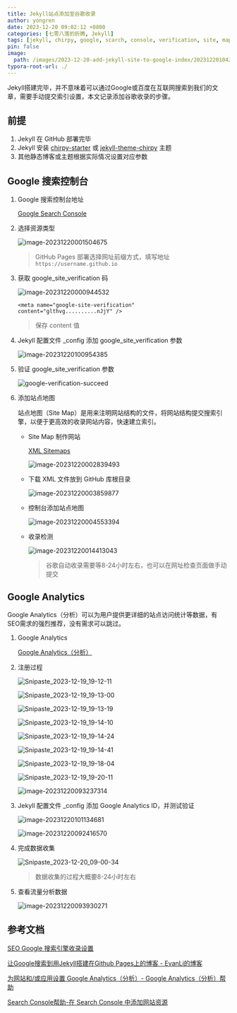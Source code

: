 ```yaml
---
title: Jekyll站点添加至谷歌收录
author: yongren
date: 2023-12-20 09:02:12 +0800
categories: [七零八落的折腾, Jekyll]
tags: [jekyll, chirpy, google, scarch, console, verification, site, map, analytics, id]
pin: false
image:
  path: /images/2023-12-20-add-jekyll-site-to-google-index/202312201042874.png
typora-root-url: ./
---
```


Jekyll搭建完毕，并不意味着可以通过Google或百度在互联网搜索到我们的文章，需要手动提交索引设置，本文记录添加谷歌收录的步骤。

## 前提

1. Jekyll 在 GitHub 部署完毕
2. Jekyll 安装 [chirpy-starter](https://github.com/cotes2020/chirpy-starter) 或 [jekyll-theme-chirpy](https://github.com/cotes2020/jekyll-theme-chirpy) 主题
3. 其他静态博客或主题根据实际情况设置对应参数

## Google 搜索控制台

1. Google 搜索控制台地址

    [Google Search Console](https://search.google.com/search-console/about)

2. 选择资源类型

    ![image-20231220001504675](/images/2023-12-20-add-jekyll-site-to-google-index/202312200015792.png)

    > GitHub Pages 部署选择网址前缀方式，填写地址 `https://username.github.io`	

3. 获取 google_site_verification 码

    ![image-20231220000944532](/images/2023-12-20-add-jekyll-site-to-google-index/202312200009659.png)

    ```
    <meta name="google-site-verification" content="glthvg..........nJjY" />
    ```

    > 保存 content 值

4. Jekyll 配置文件 _config 添加 google_site_verification 参数

    ![image-20231220100954385](/images/2023-12-20-add-jekyll-site-to-google-index/202312201009420.png)

5. 验证 google_site_verification 参数

    ![google-verification-succeed](/images/2023-12-20-add-jekyll-site-to-google-index/202312200011368.png)

6. 添加站点地图

    站点地图（Site Map）是用来注明网站结构的文件，将网站结构提交搜索引擎，以便于更高效的收录网站内容，快速建立索引。

    - Site Map 制作网站

      [XML Sitemaps](https://www.xml-sitemaps.com/)

      ![image-20231220002839493](/images/2023-12-20-add-jekyll-site-to-google-index/202312200028560.png)

    - 下载 XML 文件放到 GitHub 库根目录

      ![image-20231220003859877](/images/2023-12-20-add-jekyll-site-to-google-index/202312200038963.png)

    - 控制台添加站点地图

      ![image-20231220004553394](/images/2023-12-20-add-jekyll-site-to-google-index/202312200045476.png)

    - 收录检测

      ![image-20231220014413043](/images/2023-12-20-add-jekyll-site-to-google-index/202312200144159.png)
      
      > 谷歌自动收录需要等8-24小时左右，也可以在网址检查页面做手动提交
    

##  Google Analytics

Google Analytics（分析）可以为用户提供更详细的站点访问统计等数据，有SEO需求的强烈推荐，没有需求可以跳过。

1. Google Analytics

    [Google Analytics（分析）](https://analytics.google.com)

2. 注册过程

    ![Snipaste_2023-12-19_19-12-11](/images/2023-12-20-add-jekyll-site-to-google-index/202312200916651.png)

    ![Snipaste_2023-12-19_19-13-00](/images/2023-12-20-add-jekyll-site-to-google-index/202312200917555.png)

    ![Snipaste_2023-12-19_19-13-19](/images/2023-12-20-add-jekyll-site-to-google-index/202312200918678.png)

    ![Snipaste_2023-12-19_19-14-10](/images/2023-12-20-add-jekyll-site-to-google-index/202312200918926.png)

    ![Snipaste_2023-12-19_19-14-24](/images/2023-12-20-add-jekyll-site-to-google-index/202312200919898.png)

    ![Snipaste_2023-12-19_19-14-41](/images/2023-12-20-add-jekyll-site-to-google-index/202312200919867.png)

    ![Snipaste_2023-12-19_19-18-04](/images/2023-12-20-add-jekyll-site-to-google-index/202312200919087.png)

    ![Snipaste_2023-12-19_19-20-11](/images/2023-12-20-add-jekyll-site-to-google-index/202312200920439.png)

    ![image-20231220093237314](/images/2023-12-20-add-jekyll-site-to-google-index/202312200932445.png)

3. Jekyll 配置文件 _config 添加 Google Analytics ID，并测试验证

    ![image-20231220101134681](/images/2023-12-20-add-jekyll-site-to-google-index/202312201011705.png)
    
    ![image-20231220092416570](/images/2023-12-20-add-jekyll-site-to-google-index/202312200924700.png)

4. 完成数据收集

    ![Snipaste_2023-12-20_09-00-34](/images/2023-12-20-add-jekyll-site-to-google-index/202312200935229.png)

    > 数据收集的过程大概要8-24小时左右

5. 查看流量分析数据

    ![image-20231220093930271](/images/2023-12-20-add-jekyll-site-to-google-index/202312200939410.png)


## 参考文档

[SEO Google 搜索引擎收录设置](https://qlzhu.github.io/blog/10730/)

[让Google搜索到用Jekyll搭建在Github Pages上的博客 - EvanLi的博客](https://evanli.github.io/blog/2018/10/25/let-jekyll-github-pages-be-searched-by-google/)

[为网站和/或应用设置 Google Analytics（分析）- Google Analytics（分析）帮助](https://support.google.com/analytics/answer/9304153?visit_id=638385762624015300-1087070166&rd=2&hl=zh-Hans&sjid=12857746639811216264-AP#zippy=%2C网站%2C使用-google-跟踪代码管理器添加代码)

[Search Console帮助-在 Search Console 中添加网站资源](https://support.google.com/webmasters/answer/34592?hl=zh-Hans&sjid=12857746639811216264-AP)
